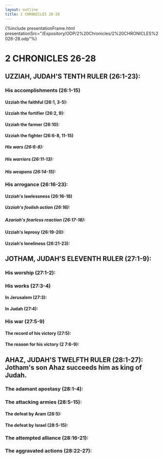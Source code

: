 ```yaml
---
layout: outline
title: 2 CHRONICLES 26-28
---
```

{%include presentationFrame.html presentationSrc="/Expository/ODP/2%20Chronicles/2%20CHRONICLES%2026-28.odp"%}

# 2 CHRONICLES 26-28 
## UZZIAH, JUDAH\'S TENTH RULER (26:1-23): 
###  His accomplishments (26:1-15) 
####  Uzziah the faithful (26:1, 3-5): 
####  Uzziah the fortifier (26:2, 9): 
####  Uzziah the farmer (26:10): 
####  Uzziah the fighter (26:6-8, 11-15) 
#####  His wars (26:6-8): 
#####  His warriors (26:11-13): 
#####  His weapons (26:14-15): 
###  His arrogance (26:16-23): 
####  Uzziah\'s lawlessness (26:16-18) 
#####  Uzziah\'s foolish action (26:16): 
#####  Azariah\'s fearless reaction (26:17-18): 
####  Uzziah\'s leprosy (26:19-20): 
####  Uzziah\'s loneliness (26:21-23): 
## JOTHAM, JUDAH\'S ELEVENTH RULER (27:1-9): 
###  His worship (27:1-2): 
###  His works (27:3-4) 
####  In Jerusalem (27:3):
####  In Judah (27:4): 
###  His war (27:5-9) 
####  The record of his victory (27:5): 
####  The reason for his victory (2 7:6-9): 
## AHAZ, JUDAH\'S TWELFTH RULER (28:1-27): Jotham\'s son Ahaz succeeds him as king of Judah. 
###  The adamant apostasy (28:1-4): 
###  The attacking armies (28:5-15): 
####  The defeat by Aram (28:5): 
####  The defeat by Israel (28:5-15): 
###  The attempted alliance (28:16-21): 
###  The aggravated actions (28:22-27): 
